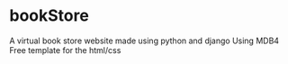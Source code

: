 # bookStore
A virtual book store website made using python and django
Using MDB4 Free template for the html/css
